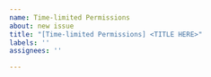 ```yaml
---
name: Time-limited Permissions
about: new issue
title: "[Time-limited Permissions] <TITLE HERE>"
labels: ''
assignees: ''

---
```



